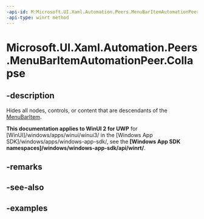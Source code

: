 ```yaml
---
-api-id: M:Microsoft.UI.Xaml.Automation.Peers.MenuBarItemAutomationPeer.Collapse
-api-type: winrt method
---
```

<!-- Method syntax.
public void MenuBarItemAutomationPeer.Collapse()
-->

# Microsoft.UI.Xaml.Automation.Peers.MenuBarItemAutomationPeer.Collapse



## -description

Hides all nodes, controls, or content that are descendants of the [MenuBarItem](../microsoft.ui.xaml.controls/menubaritem.md).



**This documentation applies to WinUI 2 for UWP** for [WinUI]/windows/apps/winui/winui3/ in the [Windows App SDK]/windows/apps/windows-app-sdk/, see the **[Windows App SDK namespaces]/windows/windows-app-sdk/api/winrt/**.

## -remarks



## -see-also



## -examples



